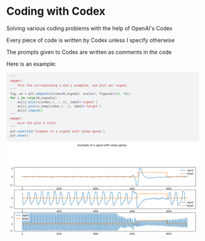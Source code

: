# Coding with Codex
Solving various coding problems with the help of OpenAI's Codex

Every piece of code is written by Codex unless I specify otherwise

The prompts given to Codex are written as comments in the code

Here is an example:

![](sleep-apnea-example.PNG)
